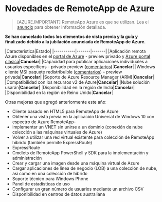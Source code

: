 <properties
    pageTitle="Novedades de RemoteApp de Azure | Microsoft Azure"
    description="Obtenga información sobre cuándo estará disponibles nuevas características para RemoteApp de Azure"
    services="remoteapp"
    documentationCenter=""
    authors="lizap"
    manager="mbaldwin" />

<tags
    ms.service="remoteapp"
    ms.workload="compute"
    ms.tgt_pltfrm="NA"
    ms.devlang="NA"
    ms.topic="article"
    ms.date="09/19/2016"
    ms.author="elizapo" />

# <a name="whats-coming-in-azure-remoteapp"></a>Novedades de RemoteApp de Azure

> [AZURE.IMPORTANT]
> RemoteApp Azure es que se utilizan. Lea el [anuncio](https://go.microsoft.com/fwlink/?linkid=821148) para obtener información detallada.

**Se han cancelado todos los elementos de vista previa y la guía y finalizado debido a la jubilación anunciada de RemoteApp de Azure.**

|Característica|Estado|
|-----------|-------|-------|
|Aplicación remota Azure disponibles en el [portal de Azure](https://portal.azure.com) - preview privado y [Azure portal clásica](http://manage.windowsazure.com)|**Cancelar**|
|Capacidad para publicar aplicaciones individuales a usuarios específicos - privado preview ([comentarios](https://feedback.azure.com/forums/247748-azure-remoteapp/suggestions/6067043-allow-the-ability-to-publish-specific-apps-to-spec/))|**Cancelar**|
|Windows cliente MSI paquete redistribuible ([comentarios](https://feedback.azure.com/forums/247748-azure-remoteapp/suggestions/6627191-client-deployment-provide-an-msi-package-to-allo/)) - preview privada|**Cancelar**|
|Soporte de Azure Resource Manager (ARM)|**Cancelar**|
|Compatibilidad con los recursos v2 de Azure|**Cancelar**|
|Nube solución usarán|**Cancelar**|
|Disponibilidad en la región de India|**Cancelar**|
|Disponibilidad en la región de Reino Unido|**Cancelar**|


Otras mejoras que agregó anteriormente este año:

- Cliente basado en HTML5 para RemoteApp de Azure
- Obtener una vista previa en la aplicación Universal de Windows 10 con espectro de Azure RemoteApp-
- Implementar un VNET sin unirse a un dominio (conexión de nube colección a las máquinas virtuales de Azure)
- Volver a utilizar una red virtual existente para colección de RemoteApp híbrido (también permite ExpressRoute)
- ExpressRoute
- Cmdlets de RemoteApp PowerShell y SDK para la implementación y administración
- Crear y cargar una imagen desde una máquina virtual de Azure
- Cargar aplicaciones de línea de negocio (LOB) a una colección de nube, así como en una colección de híbrido
- Soporte técnico para Windows Phone
- Panel de estadísticas de uso
- Configurar un gran número de usuarios mediante un archivo CSV
- Disponibilidad en centros de datos australiana
 